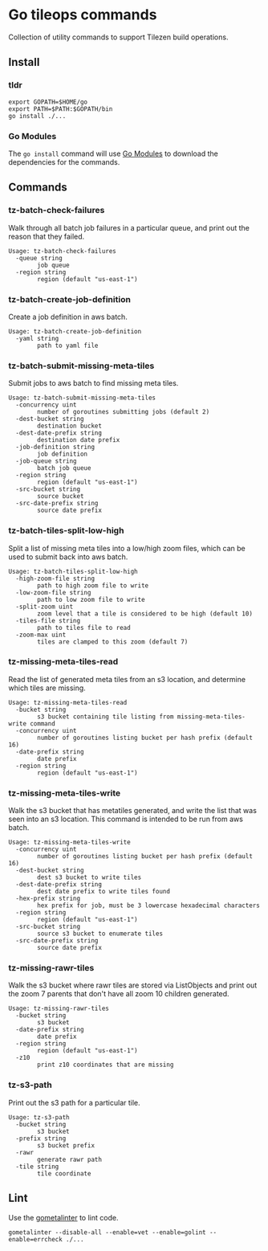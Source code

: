 Go tileops commands
===================

Collection of utility commands to support Tilezen build operations.

Install
-------

### tldr

    export GOPATH=$HOME/go
    export PATH=$PATH:$GOPATH/bin
    go install ./...

### Go Modules

The `go install` command will use [Go Modules](https://blog.golang.org/using-go-modules) to download the dependencies for the commands.

Commands
--------

### tz-batch-check-failures

Walk through all batch job failures in a particular queue, and print out the reason that they failed.

```
Usage: tz-batch-check-failures
  -queue string
        job queue
  -region string
        region (default "us-east-1")
```

### tz-batch-create-job-definition

Create a job definition in aws batch.

```
Usage: tz-batch-create-job-definition
  -yaml string
        path to yaml file
```

### tz-batch-submit-missing-meta-tiles

Submit jobs to aws batch to find missing meta tiles.

```
Usage: tz-batch-submit-missing-meta-tiles
  -concurrency uint
        number of goroutines submitting jobs (default 2)
  -dest-bucket string
        destination bucket
  -dest-date-prefix string
        destination date prefix
  -job-definition string
        job definition
  -job-queue string
        batch job queue
  -region string
        region (default "us-east-1")
  -src-bucket string
        source bucket
  -src-date-prefix string
        source date prefix
```

### tz-batch-tiles-split-low-high

Split a list of missing meta tiles into a low/high zoom files, which can be used to submit back into aws batch.

```
Usage: tz-batch-tiles-split-low-high
  -high-zoom-file string
        path to high zoom file to write
  -low-zoom-file string
        path to low zoom file to write
  -split-zoom uint
        zoom level that a tile is considered to be high (default 10)
  -tiles-file string
        path to tiles file to read
  -zoom-max uint
        tiles are clamped to this zoom (default 7)
```

### tz-missing-meta-tiles-read

Read the list of generated meta tiles from an s3 location, and determine which tiles are missing.

```
Usage: tz-missing-meta-tiles-read
  -bucket string
        s3 bucket containing tile listing from missing-meta-tiles-write command
  -concurrency uint
        number of goroutines listing bucket per hash prefix (default 16)
  -date-prefix string
        date prefix
  -region string
        region (default "us-east-1")
```

### tz-missing-meta-tiles-write

Walk the s3 bucket that has metatiles generated, and write the list that was seen into an s3 location. This command is intended to be run from aws batch.

```
Usage: tz-missing-meta-tiles-write
  -concurrency uint
        number of goroutines listing bucket per hash prefix (default 16)
  -dest-bucket string
        dest s3 bucket to write tiles
  -dest-date-prefix string
        dest date prefix to write tiles found
  -hex-prefix string
        hex prefix for job, must be 3 lowercase hexadecimal characters
  -region string
        region (default "us-east-1")
  -src-bucket string
        source s3 bucket to enumerate tiles
  -src-date-prefix string
        source date prefix
```

### tz-missing-rawr-tiles

Walk the s3 bucket where rawr tiles are stored via ListObjects and print out the zoom 7 parents that don't have all zoom 10 children generated.

```
Usage: tz-missing-rawr-tiles
  -bucket string
        s3 bucket
  -date-prefix string
        date prefix
  -region string
        region (default "us-east-1")
  -z10
        print z10 coordinates that are missing
```

### tz-s3-path

Print out the s3 path for a particular tile.

```
Usage: tz-s3-path
  -bucket string
        s3 bucket
  -prefix string
        s3 bucket prefix
  -rawr
        generate rawr path
  -tile string
        tile coordinate
```

Lint
----

Use the [gometalinter](https://github.com/alecthomas/gometalinter) to lint code.

    gometalinter --disable-all --enable=vet --enable=golint --enable=errcheck ./...
